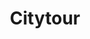 ---
title: Citytour
description: |
  Varen door het 'Giethoorn van het Noorden' en oude stadscentrum van Bolsward.
tijd: ± 1,5 uur
route_url: >-
  https://www.google.com/maps/d/edit?mid=197FTFMgR6yFAJkYZ49lKR9j5CkVRT0M6&usp=sharing
omgeving:
  - bolsward
prijs: '115'
sloepen:
  - beenakker
  - sloepen/petter.md
---
